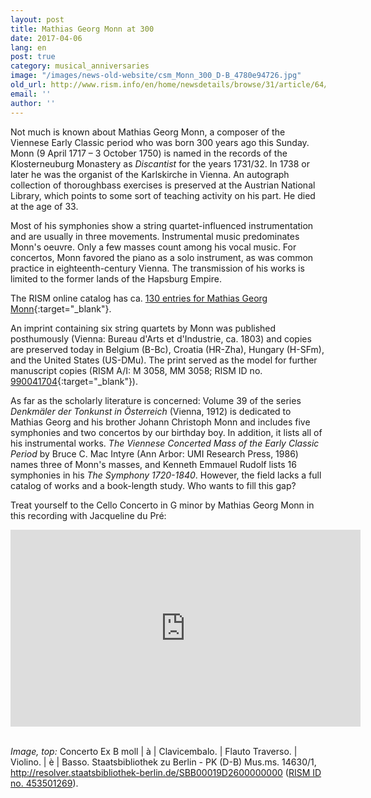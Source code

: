 ```yaml
---
layout: post
title: Mathias Georg Monn at 300
date: 2017-04-06
lang: en
post: true
category: musical_anniversaries
image: "/images/news-old-website/csm_Monn_300_D-B_4780e94726.jpg"
old_url: http://www.rism.info/en/home/newsdetails/browse/31/article/64/mathias-georg-monn-at-300.html
email: ''
author: ''
---
```


Not much is known about Mathias Georg Monn, a composer of the Viennese Early Classic period who was born 300 years ago this Sunday. Monn (9 April 1717 – 3 October 1750) is named in the records of the Klosterneuburg Monastery as _Discantist_ for the years 1731/32. In 1738 or later he was the organist of the Karlskirche in Vienna. An autograph collection of thoroughbass exercises is preserved at the Austrian National Library, which points to some sort of teaching activity on his part. He died at the age of 33.

Most of his symphonies show a string quartet-influenced instrumentation and are usually in three movements. Instrumental music predominates Monn's oeuvre. Only a few masses count among his vocal music. For concertos, Monn favored the piano as a solo instrument, as was common practice in eighteenth-century Vienna. The transmission of his works is limited to the former lands of the Hapsburg Empire.

The RISM online catalog has ca. [130 entries for Mathias Georg Monn](https://opac.rism.info/search?View=rism&author=Mathias+Monn){:target="_blank"}.

An imprint containing six string quartets by Monn was published posthumously (Vienna: Bureau d'Arts et d'Industrie, ca. 1803) and copies are preserved today in Belgium (B-Bc), Croatia (HR-Zha), Hungary (H-SFm), and the United States (US-DMu). The print served as the model for further manuscript copies (RISM A/I: M 3058, MM 3058; RISM ID no. [990041704](https://opac.rism.info/search?id=00000990041704){:target="_blank"}).

As far as the scholarly literature is concerned: Volume 39 of the series _Denkmäler der Tonkunst in Österreich_ (Vienna, 1912) is dedicated to Mathias Georg and his brother Johann Christoph Monn and includes five symphonies and two concertos by our birthday boy. In addition, it lists all of his instrumental works. _The Viennese Concerted Mass of the Early Classic Period_ by Bruce C. Mac Intyre (Ann Arbor: UMI Research Press, 1986) names three of Monn's masses, and Kenneth Emmauel Rudolf lists 16 symphonies in his _The Symphony 1720-1840_. However, the field lacks a full catalog of works and a book-length study. Who wants to fill this gap?

Treat yourself to the Cello Concerto in G minor by Mathias Georg Monn in this recording with Jacqueline du Pré:

<iframe width="560" height="315" src="https://www.youtube.com/embed/qgNLJm-rwss" title="YouTube video player" frameborder="0" allow="accelerometer; autoplay; clipboard-write; encrypted-media; gyroscope; picture-in-picture" allowfullscreen></iframe>  
&nbsp;
&nbsp;

_Image, top:_ Concerto Ex B moll \| à \| Clavicembalo. \| Flauto Traverso. \| Violino. \| è \| Basso. Staatsbibliothek zu Berlin - PK (D-B) Mus.ms. 14630/1, http://resolver.staatsbibliothek-berlin.de/SBB00019D2600000000 ([RISM ID no. 453501269](https://opac.rism.info/search?id=453501269]{:blank})).
